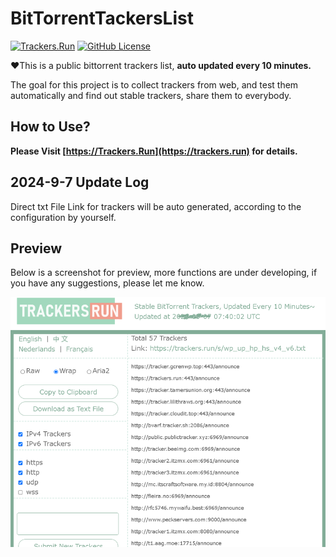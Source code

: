 # BitTorrentTackersList

[![Trackers.Run](https://img.shields.io/static/v1?label=WEB&message=Trackers.Run&labelColor=555555&color=83AD98)](https://trackers.run)
[![GitHub License](https://img.shields.io/github/license/shadowcovering/BitTorrentTrackersList?labelColor=555555&color=83AD98)](https://raw.githubusercontent.com/shadowcovering/BitTorrentTrackersList/master/LICENSE)


❤️This is a public bittorrent trackers list, **auto updated every 10 minutes.**

The goal for this project is to collect trackers from web, and test them automatically and find out stable trackers, share them to everybody.


## How to Use?

**Please Visit [https://Trackers.Run](https://trackers.run) for details.**
## 2024-9-7 Update Log
Direct txt File Link for trackers will be auto generated, according to the configuration by yourself.
## Preview
Below is a screenshot for preview, more functions are under developing, if you have any suggestions, please let me know.

[![Trackers.Run](https://raw.githubusercontent.com/shadowcovering/BitTorrentTrackersList/master/preview.png)](https://trackers.run)
